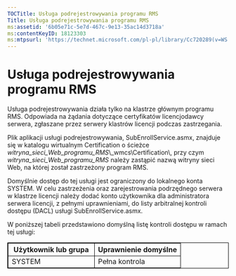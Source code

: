 ```yaml
---
TOCTitle: Usługa podrejestrowywania programu RMS
Title: Usługa podrejestrowywania programu RMS
ms:assetid: '6b05e71c-5e7d-467c-9e13-35ac14d3718a'
ms:contentKeyID: 18123303
ms:mtpsurl: 'https://technet.microsoft.com/pl-pl/library/Cc720289(v=WS.10)'
---
```


Usługa podrejestrowywania programu RMS
======================================

Usługa podrejestrowywania działa tylko na klastrze głównym programu RMS. Odpowiada na żądania dotyczące certyfikatów licencjodawcy serwera, zgłaszane przez serwery klastrów licencji podczas zastrzegania.

Plik aplikacji usługi podrejestrowywania, SubEnrollService.asmx, znajduje się w katalogu wirtualnym Certification o ścieżce *witryna\_sieci\_Web\_programu\_RMS*\\\_wmcs\\Certification\\, przy czym *witryna\_sieci\_Web\_programu\_RMS* należy zastąpić nazwą witryny sieci Web, na której został zastrzeżony program RMS.

Domyślnie dostęp do tej usługi jest ograniczony do lokalnego konta SYSTEM. W celu zastrzeżenia oraz zarejestrowania podrzędnego serwera w klastrze licencji należy dodać konto użytkownika dla administratora serwera licencji, z pełnymi uprawnieniami, do listy arbitralnej kontroli dostępu (DACL) usługi SubEnrollService.asmx.

W poniższej tabeli przedstawiono domyślną listę kontroli dostępu w ramach tej usługi:


<p> </p>
<table style="border:1px solid black;">
<colgroup>
<col width="50%" />
<col width="50%" />
</colgroup>
<thead>
<tr class="header">
<th style="border:1px solid black;" >Użytkownik lub grupa</th>
<th style="border:1px solid black;" >Uprawnienie domyślne</th>
</tr>
</thead>
<tbody>
<tr class="odd">
<td style="border:1px solid black;">SYSTEM</td>
<td style="border:1px solid black;">Pełna kontrola</td>
</tr>
</tbody>
</table>
